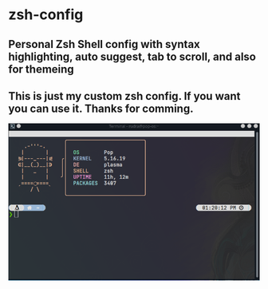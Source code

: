 # zsh-config
Personal Zsh Shell config with syntax highlighting, auto suggest, tab to scroll, and also for themeing
<Hello>
---
This is just my custom zsh config. If you want you can use it. Thanks for comming.
---
![Preview](https://raw.githubusercontent.com/Rudra2002/zsh-config/main/preview.png)
  
  
